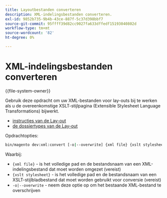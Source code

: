 ```yaml
---
title: Layoutbestanden converteren
description: XML-indelingsbestanden converteren.
exl-id: 9852b735-9b4b-43ce-887f-5c37d398bbf7
source-git-commit: 95ffff39d82cc9027fa633dffedf15193040802d
workflow-type: tm+mt
source-wordcount: '82'
ht-degree: 0%

---
```


# XML-indelingsbestanden converteren

{{file-system-owner}}

Gebruik deze opdracht om uw XML-bestanden voor lay-outs bij te werken als u de overeenkomstige XSLT-stijlpagina (Extensible Stylesheet Language Transformations) bijwerkt.

- [ instructies van de Lay-out ](https://developer.adobe.com/commerce/frontend-core/guide/layouts/xml-instructions/)
- [ de dossiertypes van de Lay-out ](https://developer.adobe.com/commerce/frontend-core/guide/layouts/types/)

Opdrachtopties:

```bash
bin/magento dev:xml:convert [-o|--overwrite] {xml file} {xslt stylesheet}
```

Waarbij:

- `{xml file}` - is het volledige pad en de bestandsnaam van een XML-indelingsbestand dat moet worden omgezet (vereist)
- `{xslt stylesheet}` - is het volledige pad en de bestandsnaam van een XSLT-stijlbladbestand dat moet worden gebruikt voor conversie (vereist)
- `-o|--overwrite` - neem deze optie op om het bestaande XML-bestand te overschrijven
